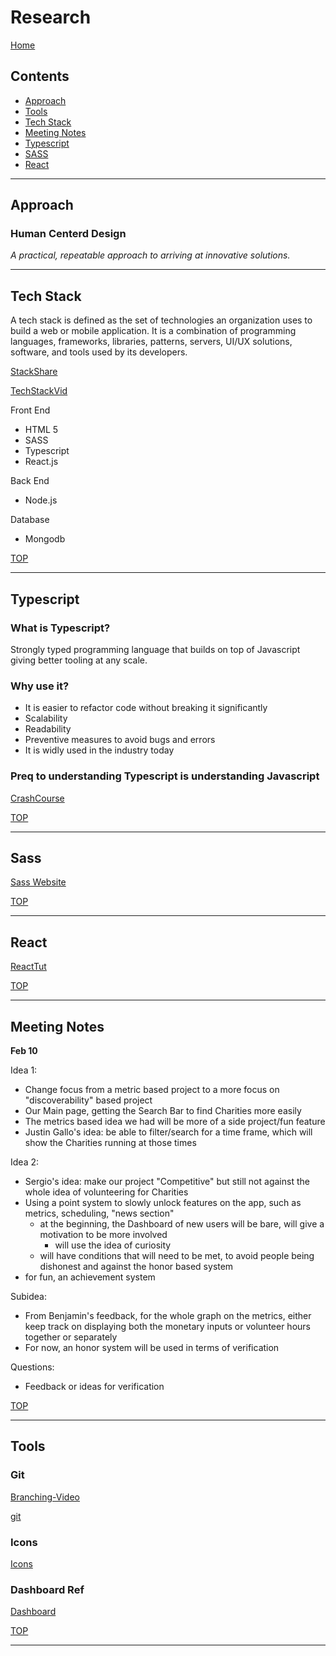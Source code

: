 # Research

[Home](index.md)

## Contents

- [Approach](#human-centerd-design)
- [Tools](#tools)
- [Tech Stack](#tech-stack)
- [Meeting Notes](#meeting-notes)
- [Typescript](#typescript)
- [SASS](#sass)
- [React](#react)

---

## Approach

### Human Centerd Design

_A practical, repeatable approach to arriving at innovative solutions._

---

## Tech Stack

A tech stack is defined as the set of technologies an organization uses to build a web or mobile application. It is a combination of programming languages, frameworks, libraries, patterns, servers, UI/UX solutions, software, and tools used by its developers.

[StackShare](https://stackshare.io)

[TechStackVid](https://www.youtube.com/watch?v=OpW7E3yz5EY)

Front End

- HTML 5
- SASS
- Typescript
- React.js

Back End

- Node.js

Database

- Mongodb

[TOP](#contents)

---

## Typescript

### What is Typescript?

Strongly typed programming language that builds on top of Javascript giving better tooling at any scale.

### Why use it?

- It is easier to refactor code without breaking it significantly
- Scalability
- Readability
- Preventive measures to avoid bugs and errors
- It is widly used in the industry today

### Preq to understanding Typescript is understanding Javascript

[CrashCourse](https://www.youtube.com/watch?v=gp5H0Vw39yw)

[TOP](#contents)

---

## Sass

[Sass Website](https://sass-lang.com/)

[TOP](#contents)

---

## React

[ReactTut](https://react-tutorial.app/)

[TOP](#contents)

---

## Meeting Notes

**Feb 10**

Idea 1:

- Change focus from a metric based project to a more focus on "discoverability" based project
- Our Main page, getting the Search Bar to find Charities more easily
- The metrics based idea we had will be more of a side project/fun feature
- Justin Gallo's idea: be able to filter/search for a time frame, which will show the Charities running
  at those times

Idea 2:

- Sergio's idea: make our project "Competitive" but still not against the whole idea of volunteering for Charities
- Using a point system to slowly unlock features on the app, such as metrics, scheduling, "news section"
  - at the beginning, the Dashboard of new users will be bare, will give a motivation to be more involved
    - will use the idea of curiosity
  - will have conditions that will need to be met, to avoid people being dishonest and against the honor based system
- for fun, an achievement system

Subidea:

- From Benjamin's feedback, for the whole graph on the metrics, either keep track on displaying both the monetary inputs
  or volunteer hours together or separately
- For now, an honor system will be used in terms of verification

Questions:

- Feedback or ideas for verification

[TOP](#contents)

---

## Tools

### Git

[Branching-Video](https://www.youtube.com/watch?v=Lj_jAFwofLs)

[git](https://www.atlassian.com/git/tutorials/learn-git-with-bitbucket-cloud)

### Icons

[Icons](https://icons8.com/)

### Dashboard Ref

[Dashboard](https://www.logianalytics.com/dashboarddesignguide/the-future-of-dashboard-design/)

[TOP](#contents)

---
